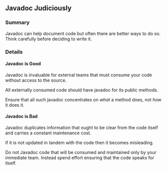 ## Javadoc Judiciously

### Summary

Javadoc can help document code but often there are better ways to do so.
Think carefully before deciding to write it.

### Details

#### Javadoc is Good

Javadoc is invaluable for external teams that must consume your code without access to the source.

All externally consumed code should have javadoc for its public methods.

Ensure that all such javadoc concentrates on *what* a method does, not *how* it does it.

#### Javadoc is Bad

Javadoc duplicates information that ought to be clear from the code itself and carries a constant maintenance cost.

If it is not updated in tandem with the code then it becomes misleading.

Do not Javadoc code that will be consumed and maintained only by your immediate team. Instead spend effort ensuring that the code speaks for itself.
